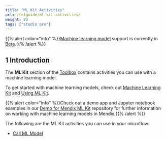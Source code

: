 ```yaml
---
title: "ML Kit Activities"
url: /refguide/ml-kit-activities/
weight: 82
tags: ["studio pro"]
---
```

{{% alert color="info" %}}[Machine learning model](/refguide/machine-learning-kit/) support is currently in [Beta](/releasenotes/beta-features/).{{% /alert %}}

## 1 Introduction

The **ML Kit** section of the [Toolbox](/refguide/view-menu/#toolbox) contains activities you can use with a machine learning model.

To get started with machine learning models, check out [Machine Learning Kit](/refguide/machine-learning-kit/) and [Using ML Kit](/refguide/machine-learning-kit/using-ml-kit/).

{{% alert color="info" %}}Check out a demo app and Jupyter notebook examples in our [Demo for Mendix ML Kit](https://github.com/mendix/mlkit-example-app) repository for further information on working with machine learning models in Mendix.{{% /alert %}}

The following are the ML Kit activities you can use in your microflow:

* [Call ML Model](/refguide/call-ml-model/)
